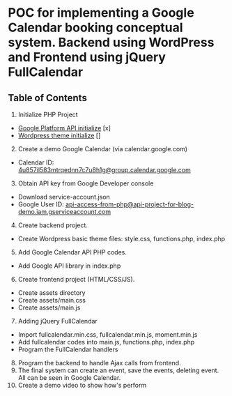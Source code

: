 # POC for implementing a Google Calendar booking conceptual system. Backend using WordPress and Frontend using jQuery FullCalendar

## Table of Contents
1. Initialize PHP Project
  - [Google Platform API initialize](https://github.com/google/google-api-php-client) [x]
  - [Wordpress theme initialize](https://codex.wordpress.org/Theme_Development) []
2. Create a demo Google Calendar (via calendar.google.com)
  - Calendar ID: 4u857il583mtrqednn7c7u8h1g@group.calendar.google.com
3. Obtain API key from Google Developer console
  - Download service-account.json
  - Google User ID: api-access-from-php@api-project-for-blog-demo.iam.gserviceaccount.com
4. Create backend project.
  - Create Wordpress basic theme files: style.css, functions.php, index.php
5. Add Google Calendar API PHP codes.
  - Add Google API library in index.php
6. Create frontend project (HTML/CSS/JS).
  - Create assets directory
  - Create assets/main.css
  - Create assets/main.js
7. Adding jQuery FullCalendar
  - Import fullcalendar.min.css, fullcalendar.min.js, moment.min.js
  - Add fullcalendar codes into main.js, functions.php, index.php
  - Program the FullCalendar handlers
8. Program the backend to handle Ajax calls from frontend.
9. The final system can create an event, save the events, deleting event. All can be seen in Google Calendar.
10. Create a demo video to show how's perform
